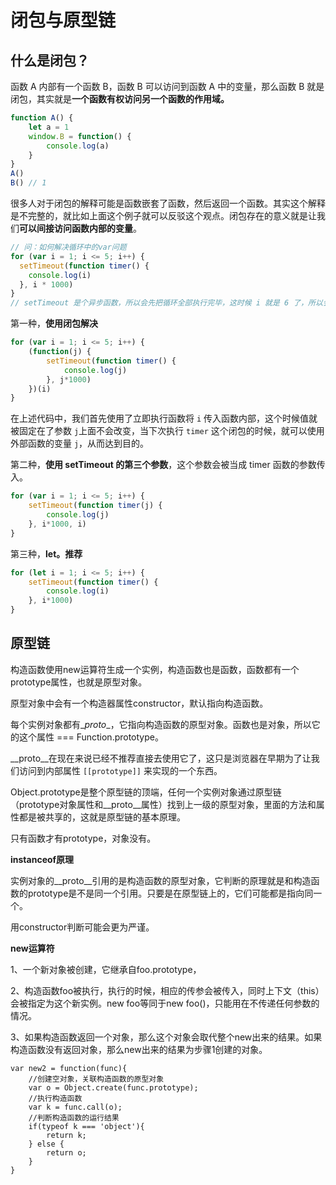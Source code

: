 # 闭包与原型链



## 什么是闭包？

函数 A 内部有一个函数 B，函数 B 可以访问到函数 A 中的变量，那么函数 B 就是闭包，其实就是**一个函数有权访问另一个函数的作用域。**

```javascript
function A() {
	let a = 1
    window.B = function() {
        console.log(a)
    }
}
A()
B()	// 1
```

很多人对于闭包的解释可能是函数嵌套了函数，然后返回一个函数。其实这个解释是不完整的，就比如上面这个例子就可以反驳这个观点。闭包存在的意义就是让我们**可以间接访问函数内部的变量**。

```javascript
// 问：如何解决循环中的var问题
for (var i = 1; i <= 5; i++) {
  setTimeout(function timer() {
    console.log(i)
  }, i * 1000)
}
// setTimeout 是个异步函数，所以会先把循环全部执行完毕，这时候 i 就是 6 了，所以会输出一堆 6。
```

第一种，**使用闭包解决**

```javascript
for (var i = 1; i <= 5; i++) {
	(function(j) {
        setTimeout(function timer() {
            console.log(j)
        }, j*1000)
    })(i)
}
```

在上述代码中，我们首先使用了立即执行函数将 `i` 传入函数内部，这个时候值就被固定在了参数 `j`上面不会改变，当下次执行 `timer` 这个闭包的时候，就可以使用外部函数的变量 `j`，从而达到目的。

第二种，**使用 setTimeout 的第三个参数**，这个参数会被当成 timer 函数的参数传入。

```javascript
for (var i = 1; i <= 5; i++) {
	setTimeout(function timer(j) {
		console.log(j)
	}, i*1000, i)
}
```

第三种，**let。推荐**

```javascript
for (let i = 1; i <= 5; i++) {
	setTimeout(function timer() {
		console.log(i)
	}, i*1000)
}
```



## 原型链

构造函数使用new运算符生成一个实例，构造函数也是函数，函数都有一个prototype属性，也就是原型对象。

原型对象中会有一个构造器属性constructor，默认指向构造函数。

每个实例对象都有\__proto__，它指向构造函数的原型对象。函数也是对象，所以它的这个属性 === Function.prototype。

\__proto__在现在来说已经不推荐直接去使用它了，这只是浏览器在早期为了让我们访问到内部属性 `[[prototype]]` 来实现的一个东西。

Object.prototype是整个原型链的顶端，任何一个实例对象通过原型链（prototype对象属性和\__proto__属性）找到上一级的原型对象，里面的方法和属性都是被共享的，这就是原型链的基本原理。

只有函数才有prototype，对象没有。



**instanceof原理**

实例对象的\__proto__引用的是构造函数的原型对象，它判断的原理就是和构造函数的prototype是不是同一个引用。只要是在原型链上的，它们可能都是指向同一个。

用constructor判断可能会更为严谨。

**new运算符**

1、一个新对象被创建，它继承自foo.prototype，

2、构造函数foo被执行，执行的时候，相应的传参会被传入，同时上下文（this）会被指定为这个新实例。new foo等同于new foo()，只能用在不传递任何参数的情况。

3、如果构造函数返回一个对象，那么这个对象会取代整个new出来的结果。如果构造函数没有返回对象，那么new出来的结果为步骤1创建的对象。

```
var new2 = function(func){
	//创建空对象，关联构造函数的原型对象
    var o = Object.create(func.prototype);
    //执行构造函数
    var k = func.call(o);
    //判断构造函数的运行结果
    if(typeof k === 'object'){
        return k;
    } else {
        return o;
    }
}
```


